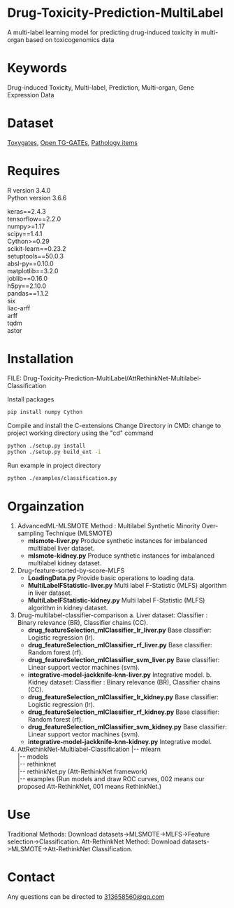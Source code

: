 # Drug-Toxicity-Prediction-MultiLabel
A multi-label learning model for predicting drug-induced toxicity in multi-organ based on toxicogenomics data


# Keywords
Drug-induced Toxicity, Multi-label, Prediction, Multi-organ, Gene Expression Data


# Dataset
[Toxygates](https://toxygates.nibiohn.go.jp), [Open TG-GATEs](https://toxico.nibiohn.go.jp/english/), [Pathology items](https://dbarchive.biosciencedbc.jp/en/open-tggates/download.html)


# Requires
  R version 3.4.0  
  Python version 3.6.6  

  keras==2.4.3  
  tensorflow==2.2.0  
  numpy>=1.17  
  scipy==1.4.1  
  Cython>=0.29  
  scikit-learn==0.23.2  
  setuptools==50.0.3  
  absl-py==0.10.0  
  matplotlib==3.2.0  
  joblib==0.16.0  
  h5py==2.10.0  
  pandas==1.1.2  
  six  
  liac-arff  
  arff  
  tqdm  
  astor  


# Installation
FILE: Drug-Toxicity-Prediction-MultiLabel/AttRethinkNet-Multilabel-Classification

Install packages
```bash
pip install numpy Cython
```

Compile and install the C-extensions
Change Directory in CMD: change to project working directory using the "cd" command
```bash
python ./setup.py install
python ./setup.py build_ext -i
```

Run example in project directory
```bash
python ./examples/classification.py
```


# Orgainzation  
1.	AdvancedML-MLSMOTE 
    Method : Multilabel Synthetic Minority Over-sampling Technique (MLSMOTE)
    * **mlsmote-liver.py** Produce synthetic instances for imbalanced multilabel liver dataset. 
	* **mlsmote-kidney.py** Produce synthetic instances for imbalanced multilabel kidney dataset. 
2.	Drug-feature-sorted-by-score-MLFS 
    * **LoadingData.py** Provide basic operations to loading data.
	* **MultiLabelFStatistic-liver.py** Multi label F-Statistic (MLFS) algorithm in liver dataset.
	* **MultiLabelFStatistic-kidney.py** Multi label F-Statistic (MLFS) algorithm in kidney dataset. 
3.	Drug-multilabel-classifier-comparison
    a. Liver dataset:
	Classifier : Binary relevance (BR), Classifier chains (CC).
    * **drug_featureSelection_mlClassifier_lr_liver.py** Base classifier: Logistic regression (lr). 
	* **drug_featureSelection_mlClassifier_rf_liver.py** Base classifier: Random forest (rf). 
	* **drug_featureSelection_mlClassifier_svm_liver.py** Base classifier: Linear support vector machines (svm). 
	* **integrative-model-jackknife-knn-liver.py** Integrative model.
	b. Kidney dataset:
	Classifier : Binary relevance (BR), Classifier chains (CC).
    * **drug_featureSelection_mlClassifier_lr_kidney.py** Base classifier: Logistic regression (lr). 
	* **drug_featureSelection_mlClassifier_rf_kidney.py** Base classifier: Random forest (rf). 
	* **drug_featureSelection_mlClassifier_svm_kidney.py** Base classifier: Linear support vector machines (svm). 
	* **integrative-model-jackknife-knn-kidney.py** Integrative model.
4.	AttRethinkNet-Multilabel-Classification
    |-- mlearn  
       |-- models  
	      |-- rethinknet  
		     |-- rethinkNet.py (Att-RethinkNet framework)  
    |-- examples (Run models and draw ROC curves, 002 means our proposed Att-RethinkNet, 001 means RethinkNet.)  

 
# Use
Traditional Methods: Download datasets->MLSMOTE->MLFS->Feature selection->Classification.
Att-RethinkNet Method: Download datasets->MLSMOTE->Att-RethinkNet Classification.


# Contact
Any questions can be directed to 313658560@qq.com